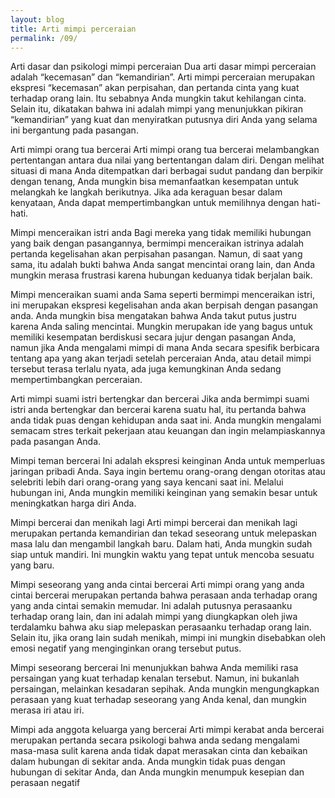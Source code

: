 ```yaml
---
layout: blog
title: Arti mimpi perceraian
permalink: /09/
---
```

Arti dasar dan psikologi mimpi perceraian
Dua arti dasar mimpi perceraian adalah “kecemasan” dan “kemandirian”. Arti mimpi perceraian merupakan ekspresi “kecemasan” akan perpisahan, dan pertanda cinta yang kuat terhadap orang lain. Itu sebabnya Anda mungkin takut kehilangan cinta. Selain itu, dikatakan bahwa ini adalah mimpi yang menunjukkan pikiran “kemandirian” yang kuat dan menyiratkan putusnya diri Anda yang selama ini bergantung pada pasangan.

Arti mimpi orang tua bercerai
Arti mimpi orang tua bercerai melambangkan pertentangan antara dua nilai yang bertentangan dalam diri.
Dengan melihat situasi di mana Anda ditempatkan dari berbagai sudut pandang dan berpikir dengan tenang, Anda mungkin bisa memanfaatkan kesempatan untuk melangkah ke langkah berikutnya.
Jika ada keraguan besar dalam kenyataan, Anda dapat mempertimbangkan untuk memilihnya dengan hati-hati.

Mimpi menceraikan istri anda
Bagi mereka yang tidak memiliki hubungan yang baik dengan pasangannya, bermimpi menceraikan istrinya adalah pertanda kegelisahan akan perpisahan pasangan.
Namun, di saat yang sama, itu adalah bukti bahwa Anda sangat mencintai orang lain, dan Anda mungkin merasa frustrasi karena hubungan keduanya tidak berjalan baik.

Mimpi menceraikan suami anda
Sama seperti bermimpi menceraikan istri, ini merupakan ekspresi kegelisahan anda akan berpisah dengan pasangan anda.
Anda mungkin bisa mengatakan bahwa Anda takut putus justru karena Anda saling mencintai.
Mungkin merupakan ide yang bagus untuk memiliki kesempatan berdiskusi secara jujur ​​dengan pasangan Anda, namun jika Anda mengalami mimpi di mana Anda secara spesifik berbicara tentang apa yang akan terjadi setelah perceraian Anda, atau detail mimpi tersebut terasa terlalu nyata,
ada juga kemungkinan Anda sedang mempertimbangkan perceraian.

Arti mimpi suami istri bertengkar dan bercerai
Jika anda bermimpi suami istri anda bertengkar dan bercerai karena suatu hal, itu pertanda bahwa anda tidak puas dengan kehidupan anda saat ini.
Anda mungkin mengalami semacam stres terkait pekerjaan atau keuangan dan ingin melampiaskannya pada pasangan Anda.

Mimpi teman bercerai
Ini adalah ekspresi keinginan Anda untuk memperluas jaringan pribadi Anda.
Saya ingin bertemu orang-orang dengan otoritas atau selebriti lebih dari orang-orang yang saya kencani saat ini.
Melalui hubungan ini, Anda mungkin memiliki keinginan yang semakin besar untuk meningkatkan harga diri Anda.

Mimpi bercerai dan menikah lagi
Arti mimpi bercerai dan menikah lagi merupakan pertanda kemandirian dan tekad seseorang untuk melepaskan masa lalu dan mengambil langkah baru.
Dalam hati, Anda mungkin sudah siap untuk mandiri.
Ini mungkin waktu yang tepat untuk mencoba sesuatu yang baru.

Mimpi seseorang yang anda cintai bercerai
Arti mimpi orang yang anda cintai bercerai merupakan pertanda bahwa perasaan anda terhadap orang yang anda cintai semakin memudar.
Ini adalah putusnya perasaanku terhadap orang lain, dan ini adalah mimpi yang diungkapkan oleh jiwa terdalamku bahwa aku siap melepaskan perasaanku terhadap orang lain.
Selain itu, jika orang lain sudah menikah, mimpi ini mungkin disebabkan oleh emosi negatif yang menginginkan orang tersebut putus.

Mimpi seseorang bercerai
Ini menunjukkan bahwa Anda memiliki rasa persaingan yang kuat terhadap kenalan tersebut.
Namun, ini bukanlah persaingan, melainkan kesadaran sepihak.
Anda mungkin mengungkapkan perasaan yang kuat terhadap seseorang yang Anda kenal, dan mungkin merasa iri atau iri.

Mimpi ada anggota keluarga yang bercerai
Arti mimpi kerabat anda bercerai merupakan pertanda secara psikologi bahwa anda sedang mengalami masa-masa sulit karena anda tidak dapat merasakan cinta dan kebaikan dalam hubungan di sekitar anda.
Anda mungkin tidak puas dengan hubungan di sekitar Anda, dan Anda mungkin menumpuk kesepian dan perasaan negatif
